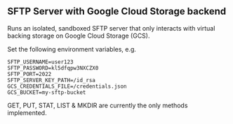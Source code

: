 ## SFTP Server with Google Cloud Storage backend

Runs an isolated, sandboxed SFTP server that only interacts with virtual backing storage on Google Cloud Storage (GCS).


Set the following environment variables, e.g.

```
SFTP_USERNAME=user123
SFTP_PASSWORD=kl5dfqpw3NXCZX0
SFTP_PORT=2022
SFTP_SERVER_KEY_PATH=/id_rsa
GCS_CREDENTIALS_FILE=/credentials.json
GCS_BUCKET=my-sftp-bucket
```

GET, PUT, STAT, LIST & MKDIR are currently the only methods implemented.